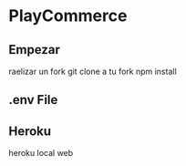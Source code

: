 # PlayCommerce

## Empezar
raelizar un fork
git clone a tu fork
npm install

## .env File

## Heroku

heroku local web



